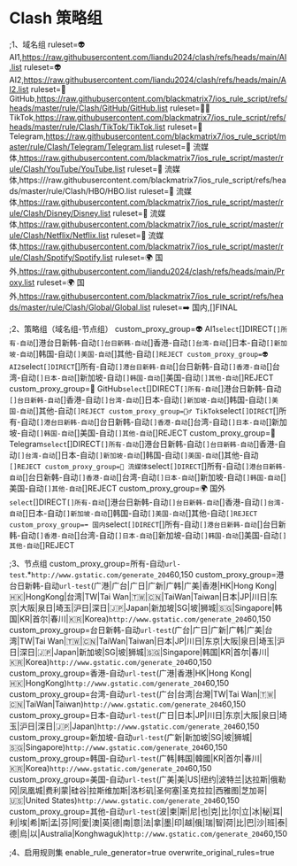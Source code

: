 # Clash 策略组

;1、域名组
ruleset=👽 AI1,https://raw.githubusercontent.com/liandu2024/clash/refs/heads/main/AI.list
ruleset=👽 AI2,https://raw.githubusercontent.com/liandu2024/clash/refs/heads/main/AI2.list
ruleset=📘 GitHub,https://raw.githubusercontent.com/blackmatrix7/ios_rule_script/refs/heads/master/rule/Clash/GitHub/GitHub.list
ruleset=👯‍♂️ TikTok,https://raw.githubusercontent.com/blackmatrix7/ios_rule_script/refs/heads/master/rule/Clash/TikTok/TikTok.list
ruleset=🙋 Telegram,https://raw.githubusercontent.com/blackmatrix7/ios_rule_script/master/rule/Clash/Telegram/Telegram.list
ruleset=📀 流媒体,https://raw.githubusercontent.com/blackmatrix7/ios_rule_script/master/rule/Clash/YouTube/YouTube.list
ruleset=📀 流媒体,https:///raw.githubusercontent.com/blackmatrix7/ios_rule_script/refs/heads/master/rule/Clash/HBO/HBO.list
ruleset=📀 流媒体,https://raw.githubusercontent.com/blackmatrix7/ios_rule_script/master/rule/Clash/Disney/Disney.list
ruleset=📀 流媒体,https://raw.githubusercontent.com/blackmatrix7/ios_rule_script/master/rule/Clash/Netflix/Netflix.list
ruleset=📀 流媒体,https://raw.githubusercontent.com/blackmatrix7/ios_rule_script/master/rule/Clash/Spotify/Spotify.list
ruleset=🌍 国外,https://raw.githubusercontent.com/liandu2024/clash/refs/heads/main/Proxy.list
ruleset=🌍 国外,https://raw.githubusercontent.com/blackmatrix7/ios_rule_script/refs/heads/master/rule/Clash/Global/Global.list
ruleset=➡️ 国内,[]FINAL

;2、策略组（域名组-节点组）
custom_proxy_group=👽 AI1`select`[]DIRECT`[]所有-自动`[]港台日新韩-自动`[]台日新韩-自动`[]香港-自动`[]台湾-自动`[]日本-自动`[]新加坡-自动`[]韩国-自动`[]美国-自动`[]其他-自动`[]REJECT
custom_proxy_group=👽 AI2`select`[]DIRECT`[]所有-自动`[]港台日新韩-自动`[]台日新韩-自动`[]香港-自动`[]台湾-自动`[]日本-自动`[]新加坡-自动`[]韩国-自动`[]美国-自动`[]其他-自动`[]REJECT
custom_proxy_group=📘 GitHub`select`[]DIRECT`[]所有-自动`[]港台日新韩-自动`[]台日新韩-自动`[]香港-自动`[]台湾-自动`[]日本-自动`[]新加坡-自动`[]韩国-自动`[]美国-自动`[]其他-自动`[]REJECT
custom_proxy_group=👯‍♂️ TikTok`select`[]DIRECT`[]所有-自动`[]港台日新韩-自动`[]台日新韩-自动`[]香港-自动`[]台湾-自动`[]日本-自动`[]新加坡-自动`[]韩国-自动`[]美国-自动`[]其他-自动`[]REJECT
custom_proxy_group=🙋 Telegram`select`[]DIRECT`[]所有-自动`[]港台日新韩-自动`[]台日新韩-自动`[]香港-自动`[]台湾-自动`[]日本-自动`[]新加坡-自动`[]韩国-自动`[]美国-自动`[]其他-自动`[]REJECT
custom_proxy_group=📀 流媒体`select`[]DIRECT`[]所有-自动`[]港台日新韩-自动`[]台日新韩-自动`[]香港-自动`[]台湾-自动`[]日本-自动`[]新加坡-自动`[]韩国-自动`[]美国-自动`[]其他-自动`[]REJECT
custom_proxy_group=🌍 国外`select`[]DIRECT`[]所有-自动`[]港台日新韩-自动`[]台日新韩-自动`[]香港-自动`[]台湾-自动`[]日本-自动`[]新加坡-自动`[]韩国-自动`[]美国-自动`[]其他-自动`[]REJECT
custom_proxy_group=➡️ 国内`select`[]DIRECT`[]所有-自动`[]港台日新韩-自动`[]台日新韩-自动`[]香港-自动`[]台湾-自动`[]日本-自动`[]新加坡-自动`[]韩国-自动`[]美国-自动`[]其他-自动`[]REJECT

;3、节点组
custom_proxy_group=所有-自动`url-test`.*`http://www.gstatic.com/generate_204`60,150
custom_proxy_group=港台日新韩-自动`url-test`(广港|广台|广日|广新|广韩|广美|香港|HK|Hong Kong|🇭🇰|HongKong|台湾|TW|Tai Wan|🇹🇼|🇨🇳|TaiWan|Taiwan|日本|JP|川日|东京|大阪|泉日|埼玉|沪日|深日|🇯🇵|Japan|新加坡|SG|坡|狮城|🇸🇬|Singapore|韩国|KR|首尔|春川|🇰🇷|Korea)`http://www.gstatic.com/generate_204`60,150
custom_proxy_group=台日新韩-自动`url-test`(广台|广日|广新|广韩|广美|台湾|TW|Tai Wan|🇹🇼|🇨🇳|TaiWan|Taiwan|日本|JP|川日|东京|大阪|泉日|埼玉|沪日|深日|🇯🇵|Japan|新加坡|SG|坡|狮城|🇸🇬|Singapore|韩国|KR|首尔|春川|🇰🇷|Korea)`http://www.gstatic.com/generate_204`60,150
custom_proxy_group=香港-自动`url-test`(广港|香港|HK|Hong Kong|🇭🇰|HongKong)`http://www.gstatic.com/generate_204`60,150
custom_proxy_group=台湾-自动`url-test`(广台|台湾|台灣|TW|Tai Wan|🇹🇼|🇨🇳|TaiWan|Taiwan)`http://www.gstatic.com/generate_204`60,150
custom_proxy_group=日本-自动`url-test`(广日|日本|JP|川日|东京|大阪|泉日|埼玉|沪日|深日|🇯🇵|Japan)`http://www.gstatic.com/generate_204`60,150
custom_proxy_group=新加坡-自动`url-test`(广新|新加坡|SG|坡|狮城|🇸🇬|Singapore)`http://www.gstatic.com/generate_204`60,150
custom_proxy_group=韩国-自动`url-test`(广韩|韩国|韓國|KR|首尔|春川|🇰🇷|Korea)`http://www.gstatic.com/generate_204`60,150
custom_proxy_group=美国-自动`url-test`(广美|美|US|纽约|波特兰|达拉斯|俄勒冈|凤凰城|费利蒙|硅谷|拉斯维加斯|洛杉矶|圣何塞|圣克拉拉|西雅图|芝加哥|🇺🇸|United States)`http://www.gstatic.com/generate_204`60,150
custom_proxy_group=其他-自动`url-test`(波|柬|斯|尼|也|克|比|尔|立|冰|秘|耳|利|埃|希|斯|孟|芬|阿|愛|澳|英|德|南|意|法|拿|墨|印|越|俄|瑞|智|荷|比|巴|沙|班|泰|德|烏|以|Australia|Konghwaguk)`http://www.gstatic.com/generate_204`60,150

;4、启用规则集
enable_rule_generator=true
overwrite_original_rules=true

